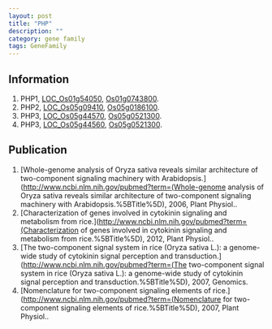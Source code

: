 ```yaml
---
layout: post
title: "PHP"
description: ""
category: gene family
tags: GeneFamily
---
```


## Information
1. PHP1, [LOC_Os01g54050](http://rice.plantbiology.msu.edu/cgi-bin/ORF_infopage.cgi?orf=LOC_Os01g54050), [Os01g0743800](http://rapdb.dna.affrc.go.jp/viewer/gbrowse_details/irgsp1?name=Os01g0743800).
2. PHP2, [LOC_Os05g09410](http://rice.plantbiology.msu.edu/cgi-bin/ORF_infopage.cgi?orf=LOC_Os05g09410), [Os05g0186100](http://rapdb.dna.affrc.go.jp/viewer/gbrowse_details/irgsp1?name=Os05g0186100).
3. PHP3, [LOC_Os05g44570](http://rice.plantbiology.msu.edu/cgi-bin/ORF_infopage.cgi?orf=LOC_Os05g44570), [Os05g0521300](http://rapdb.dna.affrc.go.jp/viewer/gbrowse_details/irgsp1?name=Os05g0521300).
4. PHP3, [LOC_Os05g44560](http://rice.plantbiology.msu.edu/cgi-bin/ORF_infopage.cgi?orf=LOC_Os05g44560), [Os05g0521300](http://rapdb.dna.affrc.go.jp/viewer/gbrowse_details/irgsp1?name=Os05g0521300).

## Publication
1. [Whole-genome analysis of Oryza sativa reveals similar architecture of two-component signaling machinery with Arabidopsis.](http://www.ncbi.nlm.nih.gov/pubmed?term=(Whole-genome analysis of Oryza sativa reveals similar architecture of two-component signaling machinery with Arabidopsis.%5BTitle%5D), 2006, Plant Physiol..
2. [Characterization of genes involved in cytokinin signaling and metabolism from rice.](http://www.ncbi.nlm.nih.gov/pubmed?term=(Characterization of genes involved in cytokinin signaling and metabolism from rice.%5BTitle%5D), 2012, Plant Physiol..
3. [The two-component signal system in rice (Oryza sativa L.): a genome-wide study of cytokinin signal perception and transduction.](http://www.ncbi.nlm.nih.gov/pubmed?term=(The two-component signal system in rice (Oryza sativa L.): a genome-wide study of cytokinin signal perception and transduction.%5BTitle%5D), 2007, Genomics.
4. [Nomenclature for two-component signaling elements of rice.](http://www.ncbi.nlm.nih.gov/pubmed?term=(Nomenclature for two-component signaling elements of rice.%5BTitle%5D), 2007, Plant Physiol..


